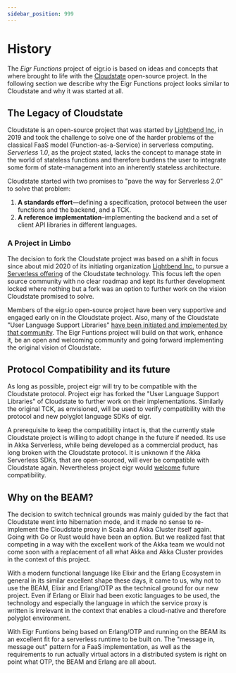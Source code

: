 ```yaml
---
sidebar_position: 999
---
```


# History

The _Eigr Functions_ project of eigr.io is based on ideas and concepts that where brought to life with
the [Cloudstate](https://cloudstate.io)
open-source project. In the following section we describe why the Eigr Functions project looks similar to Cloudstate and
why it was started at all.

## The Legacy of Cloudstate

Cloudstate is an open-source project that was started by [Lightbend Inc.](https://lightbend.com/) in 2019 and took the
challenge to solve one of the harder problems of the classical FaaS model (Function-as-a-Service) in serverless
computing. _Serverless 1.0_, as the project stated, lacks the concept to manage state in the world of stateless
functions and therefore burdens the user to integrate some form of state-management into an inherently stateless
architecture.

Cloudstate started with two promises to "pave the way for Serverless 2.0" to solve that problem:

1. **A standards effort**—defining a specification, protocol between the user functions and the backend, and a TCK.
2. **A reference implementation**–implementing the backend and a set of client API libraries in different languages.

### A Project in Limbo

The decision to fork the Cloudstate project was based on a shift in focus since about mid 2020 of its initiating
organization [Lightbend Inc.](https://lightbend.com/) to pursue
a [Serverless offering](https://www.lightbend.com/akka-serverless) of the Cloudstate technology. This focus left the
open source community with no clear roadmap and kept its further development locked where nothing but a fork was an
option to further work on the vision Cloudstate promised to solve.

Members of the eigr.io open-source project have been very supportive and engaged early on in the Cloudstate project.
Also, many of the Cloudstate "User Language Support
Libraries" [have been initiated and implemented by that community](https://github.com/cloudstateio?q=support). The Eigr
Funtions project will build on that work, enhance it, be an open and welcoming community and going forward implementing
the original vision of Cloudstate.

## Protocol Compatibility and its future

As long as possible, project eigr will try to be compatible with the Cloudstate protocol. Project eigr has forked the
"User Language Support Libraries" of Cloudstate to further work on their implementations. Similarly the original TCK, as
envisioned, will be used to verify compatibility with the protocol and new polyglot language SDKs of eigr.

A prerequisite to keep the compatibility intact is, that the currently stale Cloudstate project is willing to adopt
change in the future if needed. Its use in Akka Serverless, while being developed as a commercial product, has long
broken with the Cloudstate protocol. It is unknown if the Akka Serverless SDKs, that are open-sourced, will ever be
compatible with Cloudstate again. Nevertheless project eigr
would [welcome](https://github.com/cloudstateio/cloudstate/issues/541)
future compatibility.

## Why on the BEAM?

The decision to switch technical grounds was mainly guided by the fact that Cloudstate went into hibernation mode, and
it made no sense to re-implement the Cloudstate proxy in Scala and Akka Cluster itself again. Going with Go or Rust
would have been an option. But we realized fast that competing in a way with the excellent work of the Akka team we
would not come soon with a replacement of all what Akka and Akka Cluster provides in the context of this project.

With a modern functional language like Elixir and the Erlang Ecosystem in general in its similar excellent shape these
days, it came to us, why not to use the BEAM, Elixir and Erlang/OTP as the technical ground for our new project. Even if
Erlang or Elixir had been exotic languages to be used, the technology and especially the language in which the service
proxy is written is irrelevant in the context that enables a cloud-native and therefore polyglot environment.

With Eigr Funtions being based on Erlang/OTP and running on the BEAM its an excellent fit for a serverless runtime to be
built on. The "message in, message out" pattern for a FaaS implementation, as well as the requirements to run actually
virtual actors in a distributed system is right on point what OTP, the BEAM and Erlang are all about.